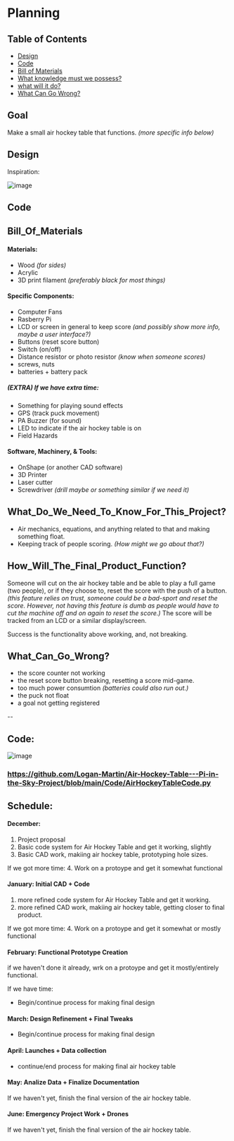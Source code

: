 # Planning

## Table of Contents
* [Design](#Design)
* [Code](#Code)
* [Bill of Materials](#Bill_Of_Materials)
* [What knowledge must we possess?](#What_Do_We_Need_To_Know_For_This_Project?)
* [what will it do?](How_Will_The_Final_Product_Function?)
* [What Can Go Wrong?](#What_Can_Go_Wrong?)

## Goal
Make a small air hockey table that functions. _(more specific info below)_

## Design

Inspiration:

![image](https://user-images.githubusercontent.com/71342159/205669947-7beeb2ce-b330-4331-a39b-51d8935d369e.png)

## Code


## Bill_Of_Materials

#### Materials:
- Wood _(for sides)_
- Acrylic
- 3D print filament _(preferably black for most things)_

#### Specific Components:
- Computer Fans
- Rasberry Pi
- LCD or screen in general to keep score _(and possibly show more info, maybe a user interface?)_
- Buttons (reset score button)
- Switch (on/off)
- Distance resistor or photo resistor _(know when someone scores)_
- screws, nuts
- batteries + battery pack

##### (EXTRA) If we have extra time:
- Something for playing sound effects
- GPS (track puck movement)
- PA Buzzer (for sound)
- LED to indicate if the air hockey table is on
- Field Hazards

#### Software, Machinery, & Tools:
- OnShape (or another CAD software)
- 3D Printer
- Laser cutter
- Screwdriver _(drill maybe or something similar if we need it)_


## What_Do_We_Need_To_Know_For_This_Project?
- Air mechanics, equations, and anything related to that and making something float.
- Keeping track of people scoring. _(How might we go about that?)_


## How_Will_The_Final_Product_Function?
Someone will cut on the air hockey table and be able to play a full game (two people), or if they choose to, reset the score with the push of a button. _(this feature relies on trust, someone could be a bad-sport and reset the score. However, not having this feature is dumb as people would have to cut the machine off and on again to reset the score.)_ The score will be tracked from an LCD or a similar display/screen. 

Success is the functionality above working, and, not breaking.

## What_Can_Go_Wrong?
- the score counter not working
- the reset score button breaking, resetting a score mid-game.
- too much power consumtion _(batteries could also run out.)_
- the puck not float
- a goal not getting registered

--

## Code:
![image](https://user-images.githubusercontent.com/71342159/206221752-47cdee8d-2fd2-4427-9197-230ee88c067d.png)

### https://github.com/Logan-Martin/Air-Hockey-Table---Pi-in-the-Sky-Project/blob/main/Code/AirHockeyTableCode.py


## Schedule:

#### December:
1. Project proposal
2. Basic code system for Air Hockey Table and get it working, slightly
3. Basic CAD work, makiing air hockey table, prototyping hole sizes.

If we got more time:
4. Work on a protoype and get it somewhat functional

#### January: Initial CAD + Code
1. more refined code system for Air Hockey Table and get it working.
2. more refined CAD work, makiing air hockey table, getting closer to final product.

If we got more time:
4. Work on a protoype and get it somewhat or mostly functional

#### February: Functional Prototype Creation
if we haven't done it already, wrk on a protoype and get it mostly/entirely functional.

If we have time:
- Begin/continue process for making final design

#### March: Design Refinement + Final Tweaks
- Begin/continue process for making final design

#### April: Launches + Data collection
- continue/end process for making final air hockey table

#### May: Analize Data + Finalize Documentation
If we haven't yet, finish the final version of the air hockey table.

#### June: Emergency Project Work + Drones
If we haven't yet, finish the final version of the air hockey table.

